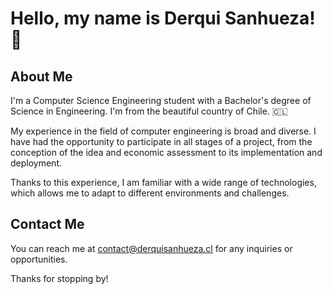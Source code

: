 # Hello, my name is Derqui Sanhueza! 👋

## About Me
I'm a Computer Science Engineering student with a Bachelor's degree of Science in Engineering. I'm from the beautiful country of Chile. 🇨🇱

My experience in the field of computer engineering is broad and diverse. I have had the opportunity to participate in all stages of a project, from the conception of the idea and economic assessment to its implementation and deployment.

Thanks to this experience, I am familiar with a wide range of technologies, which allows me to adapt to different environments and challenges.

## Contact Me
You can reach me at contact@derquisanhueza.cl for any inquiries or opportunities.

Thanks for stopping by!
